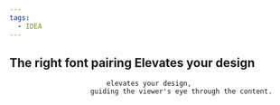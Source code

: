 ```yaml
---
tags:
  - IDEA
---
```


##  The right font pairing Elevates your design
                 


	
                            elevates your design, 
                        guiding the viewer's eye through the content.